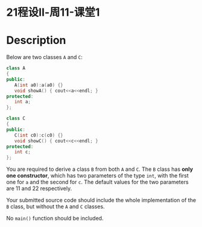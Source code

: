 # 21程设Ⅱ-周11-课堂1

# Description

Below are two classes `A` and `C`:

```cpp
class A
{
public:
   A(int a0):a(a0) {}
   void showA() { cout<<a<<endl; }
protected:
   int a;
};

class C
{
public:
   C(int c0):c(c0) {}
   void showC() { cout<<c<<endl; }
protected:
   int c;
};
```

You are required to derive a class `B` from both `A` and `C`. The `B` class has **only one constructor**, which has two parameters of the type `int`, with the first one for `a` and the second for `c`. The default values for the two parameters are 11 and 22 respectively.

Your submitted source code should include the whole implementation of the `B` class, but without the `A` and `C` classes.

No `main()` function should be included.



